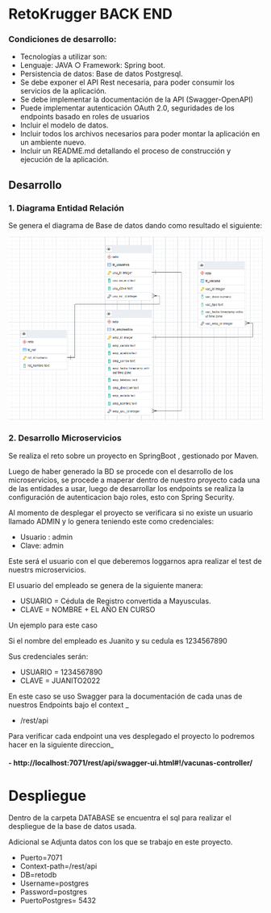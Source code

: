 # RetoKrugger BACK END
### Condiciones de desarrollo:

- Tecnologías a utilizar son:
- Lenguaje: JAVA ○ Framework: Spring boot.
- Persistencia de datos: Base de datos Postgresql.
- Se debe exponer el API Rest necesaria, para poder consumir los
servicios de la aplicación.
- Se debe implementar la documentación de la API (Swagger-OpenAPI)
- Puede implementar autenticación OAuth 2.0, seguridades de los
endpoints basado en roles de usuarios
- Incluir el modelo de datos.
- Incluir todos los archivos necesarios para poder montar la aplicación en
un ambiente nuevo.
- Incluir un README.md detallando el proceso de construcción y
ejecución de la aplicación.

## Desarrollo

### 1. Diagrama Entidad Relación

Se genera el diagrama de Base de datos dando como resultado el siguiente:

![Screenshot](assets/DIAGRAMA.png)



### 2. Desarrollo Microservicios

Se realiza el reto sobre un proyecto en SpringBoot , gestionado por Maven.

Luego de haber generado la BD se procede con el desarrollo de los microservicios, se procede a 
maperar dentro de nuestro proyecto cada una de las entidades a usar, luego de desarrollar los endpoints se realiza
la configuración de autenticacion bajo roles, esto con Spring Security.

Al momento de desplegar el proyecto se verificara si no existe un usuario llamado ADMIN y lo genera teniendo este como credenciales:

- Usuario : admin
- Clave: admin

Este será el usuario con el que deberemos loggarnos apra realizar el test de nuestrs microservicios.

El usuario del empleado se genera de la siguiente manera:

- USUARIO = Cédula de Registro convertida a Mayusculas.
- CLAVE = NOMBRE + EL AÑO EN CURSO 

Un ejemplo para este caso 

Si el nombre del empleado es Juanito y su cedula es 1234567890

Sus credenciales serán:

- USUARIO = 1234567890
- CLAVE = JUANITO2022

En este caso se uso Swagger para la documentación de cada unas de nuestros Endpoints bajo el context _
- /rest/api

Para verificar cada endpoint una ves desplegado el proyecto lo podremos hacer en la siguiente direccion_
#### - http://localhost:7071/rest/api/swagger-ui.html#!/vacunas-controller/

# Despliegue

Dentro de la carpeta DATABASE se encuentra el sql para realizar el despliegue de la base de datos usada.

Adicional se Adjunta datos con los que se trabajo en este proyecto.

- Puerto=7071
- Context-path=/rest/api
- DB=retodb
- Username=postgres
- Password=postgres
- PuertoPostgres= 5432


